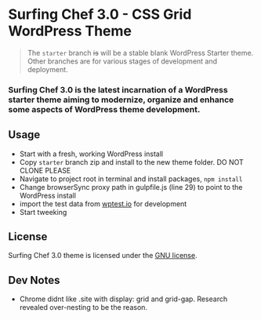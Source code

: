 # Surfing Chef 3.0 - CSS Grid WordPress Theme

> The `starter` branch ~~is~~ will be a stable blank WordPress Starter theme. Other branches are for various stages of development and deployment.

###  Surfing Chef 3.0 is the latest incarnation of a WordPress starter theme aiming to modernize, organize and enhance some aspects of WordPress theme development.

## Usage
- Start with a fresh, working WordPress install   
- Copy `starter` branch zip and install to the new theme folder.  DO NOT CLONE PLEASE   
- Navigate to project root in terminal and install packages, `npm install`   
- Change browserSync proxy path in gulpfile.js (line 29) to point to the WordPress install  
- import the test data from [wptest.io](http://wptest.io/) for development  
- Start tweeking  

## License
Surfing Chef 3.0 theme is licensed under the [GNU license](https://www.gnu.org/licenses/old-licenses/gpl-2.0.html).  

## Dev Notes
- Chrome didnt like .site with display: grid and grid-gap.  Research revealed over-nesting to be the reason.  